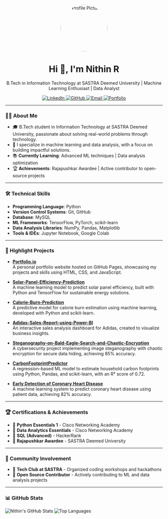 <div align="center">
  <img src="https://github.com/Nithin-182004.png" alt="Profile Picture" width="150" style="border-radius: 50%;">
  <h1>Hi 👋, I'm Nithin R</h1>
  <p>B.Tech in Information Technology at SASTRA Deemed University | Machine Learning Enthusiast | Data Analyst</p>

  <a href="https://www.linkedin.com/in/nithin-r-a568a0227/" target="_blank">
    <img src="https://img.shields.io/badge/LinkedIn-0077B5?style=flat-square&logo=linkedin&logoColor=white" alt="LinkedIn">
  </a>
  <a href="https://github.com/Nithin-182004" target="_blank">
    <img src="https://img.shields.io/badge/GitHub-181717?style=flat-square&logo=github&logoColor=white" alt="GitHub">
  </a>
  <a href="mailto:nithinr182004@gmail.com">
    <img src="https://img.shields.io/badge/Email-D14836?style=flat-square&logo=gmail&logoColor=white" alt="Email">
  </a>
  <a href="https://Nithin-1801.github.io" target="_blank">
    <img src="https://img.shields.io/badge/Portfolio-FF5722?style=flat-square&logo=web&logoColor=white" alt="Portfolio">
  </a>
</div>

---

### 🧑‍💻 About Me
- 🎓 B.Tech student in Information Technology at SASTRA Deemed University, passionate about solving real-world problems through technology.
- 🌱 I specialize in machine learning and data analysis, with a focus on building impactful solutions.
- 📚 **Currently Learning**: Advanced ML techniques | Data analysis optimization
- 🏆 **Achievements**: Rajapushkar Awardee | Active contributor to open-source projects

---

### 🛠️ Technical Skills
- **Programming Language**: Python
- **Version Control Systems**: Git, GitHub
- **Database**: MySQL
- **ML Frameworks**: TensorFlow, PyTorch, scikit-learn
- **Data Analysis Libraries**: NumPy, Pandas, Matplotlib
- **Tools & IDEs**: Jupyter Notebook, Google Colab

---

### 🌟 Highlight Projects

- **[Portfolio.io](https://github.com/Nithin-182004/Portfolio.io)**  
  A personal portfolio website hosted on GitHub Pages, showcasing my projects and skills using HTML, CSS, and JavaScript.

- **[Solar-Panel-Efficiency-Prediction](https://github.com/Nithin-182004/Solar-Panel-Efficiency-Prediction)**  
  A machine learning model to predict solar panel efficiency, built with Python and TensorFlow for sustainable energy solutions.

- **[Calorie-Burn-Prediction](https://github.com/Nithin-182004/Calorie-Burn-Prediction)**  
  A predictive model for calorie burn estimation using machine learning, developed with Python and scikit-learn.

- **[Adidas-Sales-Report-using-Power-BI](https://github.com/Nithin-182004/Adidas-Sales-Report-using-Power-BI)**  
  An interactive sales analysis dashboard for Adidas, created to visualize business insights.

- **[Steganography-on-Bald-Eagle-Search-and-Chaotic-Encryption](https://github.com/Nithin-182004/Steganography-on-Bald-Eagle-Search-and-Chaotic-Encryption)**  
  A cybersecurity project implementing image steganography with chaotic encryption for secure data hiding, achieving 85% accuracy.

- **[CarbonFootprintPredictor](https://github.com/Nithin-182004/CarbonFootprintPredictor)**  
  A regression-based ML model to estimate household carbon footprints using Python, Pandas, and scikit-learn, with an R² score of 0.72.

- **[Early Detection of Coronary Heart Disease](https://github.com/Nithin-182004/coronary-heart-disease-detection)**  
  A machine learning system to predict coronary heart disease using patient data, achieving 82% accuracy.

---

### 🏆 Certifications & Achievements
- 🥇 **Python Essentials 1** - Cisco Networking Academy
- 🥈 **Data Analytics Essentials** - Cisco Networking Academy
- 🏅 **SQL (Advanced)** - HackerRank
- 🌟 **Rajapushkar Awardee** - SASTRA Deemed University

---

### 🤝 Community Involvement
- 🌟 **Tech Club at SASTRA** - Organized coding workshops and hackathons
- 🧠 **Open Source Contributor** - Actively contributing to ML and data analysis projects

---

### 📊 GitHub Stats
![Nithin's GitHub Stats](https://github-readme-stats.vercel.app/api?username=Nithin-182004&show_icons=true&theme=radical)
![Top Languages](https://github-readme-stats.vercel.app/api/top-langs/?username=Nithin-182004&layout=compact&theme=radical)
